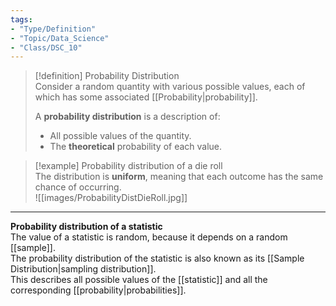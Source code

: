 ```yaml
---
tags:
- "Type/Definition"
- "Topic/Data_Science"
- "Class/DSC_10"
---
```

> [!definition] Probability Distribution  
> Consider a random quantity with various possible values, each of which has some associated [[Probability|probability]].  
>  
> A **probability distribution** is a description of:  
> - All possible values of the quantity.  
> - The **theoretical** probability of each value.  

> [!example] Probability distribution of a die roll  
> The distribution is **uniform**, meaning that each outcome has the same chance of occurring.  
> ![[images/ProbabilityDistDieRoll.jpg]]  

---  

**Probability distribution of a statistic**  
The value of a statistic is random, because it depends on a random [[sample]].  
The probability distribution of the statistic is also known as its [[Sample Distribution|sampling distribution]].  
This describes all possible values of the [[statistic]] and all the corresponding [[probability|probabilities]].  
